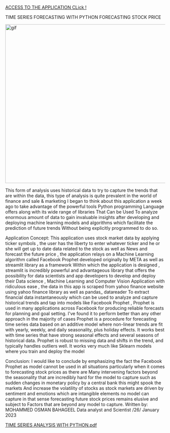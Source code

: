 
[ACCESS TO THE APPLICATION CLick !](https://datascientist88-stock-price-perform-app-finance-ayxtp0.streamlit.app/)


TIME SERIES FORECASTING WITH PYTHON  FORECASTING STOCK PRICE 
<p><img align="center" alt="gif" src="https://user-images.githubusercontent.com/119727641/214793462-8b91f5c6-cf56-4544-afdc-28bed6ae3eac.gif" width="1800" height="500" /></p>



This form of analysis uses historical data to try to capture the trends that are within the data, this type of analysis is quite prevalent in the world of finance and sale & marketing I began to think about this application a week ago to take advantage of the powerful tools Python programming Language offers along with its wide range of libraries That Can be Used To analyze enormous amount of data to gain invaluable insights after developing and deploying machine learning models and algorithms which facilitate the prediction of future trends Without being explicitly programmed to do so.


Application Concept:
This application uses stock market data by applying ticker symbols , the user has the liberty to enter whatever ticker and he or she will get up to date data related to the stock  as well as News and forecast the future price , the application relays on a Machine Learning algorithm called Facebook Prophet developed originally by META as well as streamlit library  as  a framework Within which the application is designed , streamlit is incredibly powerful and advantageous library that offers the possibility for data scientists and app developers to develop and deploy their Data science , Machine Learning and Computer Vision Application with ridiculous ease , the data in this app is scraped from yahoo finance website using yahoo finance library as well as pandas_ datareader To extract financial data instantaneously which can be used  to analyze and capture historical trends and tap into models like Facebook Prophet , Prophet is used in many applications across Facebook for producing reliable forecasts for planning and goal setting. I've found it to perform better than any other approach in the majority of cases
Prophet is a procedure for forecasting time series data based on an additive model where non-linear trends are fit with yearly, weekly, and daily seasonality, plus holiday effects. It works best with time series that have strong seasonal effects and several seasons of historical data. 
Prophet is robust to missing data and shifts in the trend, and typically handles outliers well. It works very much like Sklearn models where you train and deploy the model 

Conclusion:
I would like to conclude by emphasizing the fact the Facebook Prophet as model cannot be used in all situations particularly when it comes to forecasting stock prices as there are Many intervening factors beyond the seasonality that are incredibly hard for the model to capture such as sudden changes in monetary policy by a central bank this might spook the markets And increase the volatility of stocks as stock markets are driven by sentiment and emotions  which are intangible elements no model can capture in that sense forecasting future stock prices remains elusive and subject to Factors that are beyond any model to capture.
Written by: MOHAMMED OSMAN BAHAGEEL 
Data analyst and Scientist /26/ January 2023  
 
 [TIME SERIES ANALYSIS WITH PYTHON.pdf](https://github.com/Datascientist88/stock_price_perform_app/files/10506949/TIME.SERIES.ANALYSIS.WITH.PYTHON.pdf)
